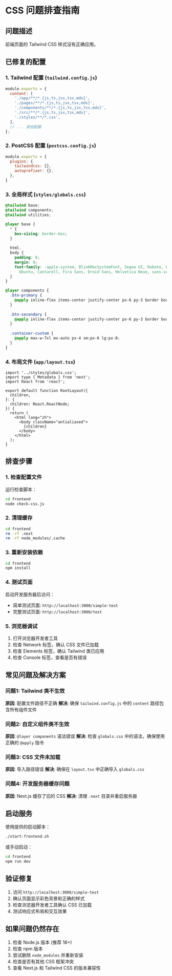 # CSS 问题排查指南

## 问题描述
前端页面的 Tailwind CSS 样式没有正确应用。

## 已修复的配置

### 1. Tailwind 配置 (`tailwind.config.js`)
```javascript
module.exports = {
  content: [
    './app/**/*.{js,ts,jsx,tsx,mdx}',
    './pages/**/*.{js,ts,jsx,tsx,mdx}',
    './components/**/*.{js,ts,jsx,tsx,mdx}',
    './src/**/*.{js,ts,jsx,tsx,mdx}',
    './styles/**/*.css',
  ],
  // ... 其他配置
};
```

### 2. PostCSS 配置 (`postcss.config.js`)
```javascript
module.exports = {
  plugins: {
    tailwindcss: {},
    autoprefixer: {},
  },
}
```

### 3. 全局样式 (`styles/globals.css`)
```css
@tailwind base;
@tailwind components;
@tailwind utilities;

@layer base {
  * {
    box-sizing: border-box;
  }
  
  html,
  body {
    padding: 0;
    margin: 0;
    font-family: -apple-system, BlinkMacSystemFont, Segoe UI, Roboto, Oxygen,
      Ubuntu, Cantarell, Fira Sans, Droid Sans, Helvetica Neue, sans-serif;
  }
}

@layer components {
  .btn-primary {
    @apply inline-flex items-center justify-center px-6 py-3 border border-transparent text-base font-medium rounded-md text-white bg-blue-600 hover:bg-blue-700 focus:outline-none focus:ring-2 focus:ring-offset-2 focus:ring-blue-500 transition-colors duration-200;
  }
  
  .btn-secondary {
    @apply inline-flex items-center justify-center px-6 py-3 border border-gray-300 text-base font-medium rounded-md text-gray-700 bg-white hover:bg-gray-50 focus:outline-none focus:ring-2 focus:ring-offset-2 focus:ring-blue-500 transition-colors duration-200;
  }
  
  .container-custom {
    @apply max-w-7xl mx-auto px-4 sm:px-6 lg:px-8;
  }
}
```

### 4. 布局文件 (`app/layout.tsx`)
```tsx
import '../styles/globals.css';
import type { Metadata } from 'next';
import React from 'react';

export default function RootLayout({
  children,
}: {
  children: React.ReactNode;
}) {
  return (
    <html lang="zh">
      <body className="antialiased">
        {children}
      </body>
    </html>
  );
}
```

## 排查步骤

### 1. 检查配置文件
运行检查脚本：
```bash
cd frontend
node check-css.js
```

### 2. 清理缓存
```bash
cd frontend
rm -rf .next
rm -rf node_modules/.cache
```

### 3. 重新安装依赖
```bash
cd frontend
npm install
```

### 4. 测试页面
启动开发服务器后访问：
- 简单测试页面: `http://localhost:3000/simple-test`
- 完整测试页面: `http://localhost:3000/test`

### 5. 浏览器调试
1. 打开浏览器开发者工具
2. 检查 Network 标签，确认 CSS 文件已加载
3. 检查 Elements 标签，确认 Tailwind 类已应用
4. 检查 Console 标签，查看是否有错误

## 常见问题及解决方案

### 问题1: Tailwind 类不生效
**原因**: 配置文件路径不正确
**解决**: 确保 `tailwind.config.js` 中的 `content` 路径包含所有组件文件

### 问题2: 自定义组件类不生效
**原因**: `@layer components` 语法错误
**解决**: 检查 `globals.css` 中的语法，确保使用正确的 `@apply` 指令

### 问题3: CSS 文件未加载
**原因**: 导入路径错误
**解决**: 确保在 `layout.tsx` 中正确导入 `globals.css`

### 问题4: 开发服务器缓存问题
**原因**: Next.js 缓存了旧的 CSS
**解决**: 清理 `.next` 目录并重启服务器

## 启动服务

使用提供的启动脚本：
```bash
./start-frontend.sh
```

或手动启动：
```bash
cd frontend
npm run dev
```

## 验证修复

1. 访问 `http://localhost:3000/simple-test`
2. 确认页面显示彩色背景和正确的样式
3. 检查浏览器开发者工具确认 CSS 已加载
4. 测试响应式布局和交互效果

## 如果问题仍然存在

1. 检查 Node.js 版本 (推荐 18+)
2. 检查 npm 版本
3. 尝试删除 `node_modules` 并重新安装
4. 检查是否有其他 CSS 框架冲突
5. 查看 Next.js 和 Tailwind CSS 的版本兼容性
